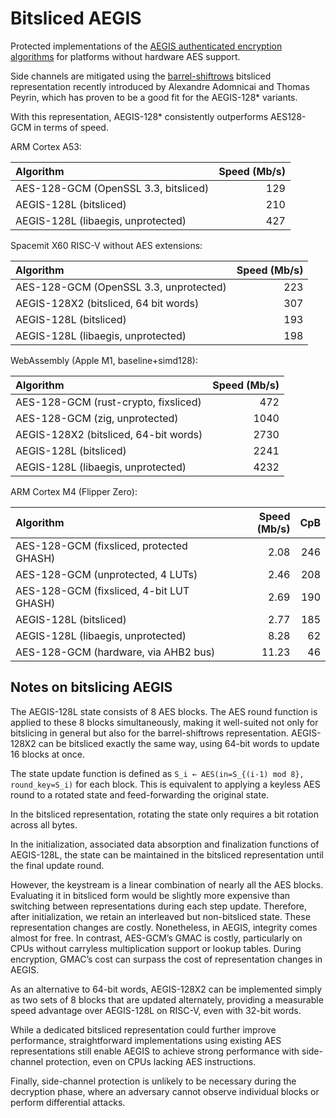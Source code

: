 # Bitsliced AEGIS

Protected implementations of the [AEGIS authenticated encryption algorithms](https://cfrg.github.io/draft-irtf-cfrg-aegis-aead/draft-irtf-cfrg-aegis-aead.html) for platforms without hardware AES support.

Side channels are mitigated using the [barrel-shiftrows](https://eprint.iacr.org/2020/1123.pdf) bitsliced representation recently introduced by Alexandre Adomnicai and Thomas Peyrin, which has proven to be a good fit for the AEGIS-128* variants.

With this representation, AEGIS-128* consistently outperforms AES128-GCM in terms of speed.

ARM Cortex A53:

| Algorithm                            | Speed (Mb/s) |
| :----------------------------------- | -----------: |
| AES-128-GCM (OpenSSL 3.3, bitsliced) |          129 |
| AEGIS-128L (bitsliced)               |          210 |
| AEGIS-128L (libaegis, unprotected)   |          427 |

Spacemit X60 RISC-V without AES extensions:

| Algorithm                              | Speed (Mb/s) |
| :------------------------------------- | -----------: |
| AES-128-GCM (OpenSSL 3.3, unprotected) |          223 |
| AEGIS-128X2 (bitsliced, 64 bit words)  |          307 |
| AEGIS-128L (bitsliced)                 |          193 |
| AEGIS-128L (libaegis, unprotected)     |          198 |

WebAssembly (Apple M1, baseline+simd128):

| Algorithm                             | Speed (Mb/s) |
| :------------------------------------ | -----------: |
| AES-128-GCM (rust-crypto, fixsliced)  |          472 |
| AES-128-GCM (zig, unprotected)        |         1040 |
| AEGIS-128X2 (bitsliced, 64-bit words) |         2730 |
| AEGIS-128L (bitsliced)                |         2241 |
| AEGIS-128L (libaegis, unprotected)    |         4232 |

ARM Cortex M4 (Flipper Zero):

| Algorithm                                | Speed (Mb/s) |  CpB |
| :--------------------------------------- | -----------: | ---: |
| AES-128-GCM (fixsliced, protected GHASH) |         2.08 |  246 |
| AES-128-GCM (unprotected, 4 LUTs)        |         2.46 |  208 |
| AES-128-GCM (fixsliced, 4-bit LUT GHASH) |         2.69 |  190 |
| AEGIS-128L (bitsliced)                   |         2.77 |  185 |
| AEGIS-128L (libaegis, unprotected)       |         8.28 |   62 |
| AES-128-GCM (hardware, via AHB2 bus)     |        11.23 |   46 |

## Notes on bitslicing AEGIS

The AEGIS-128L state consists of 8 AES blocks. The AES round function is applied to these 8 blocks simultaneously, making it well-suited not only for bitslicing in general but also for the barrel-shiftrows representation. AEGIS-128X2 can be bitsliced exactly the same way, using 64-bit words to update 16 blocks at once.

The state update function is defined as `S_i ← AES(in=S_{(i-1) mod 8}, round_key=S_i)` for each block. This is equivalent to applying a keyless AES round to a rotated state and feed-forwarding the original state.

In the bitsliced representation, rotating the state only requires a bit rotation across all bytes.

In the initialization, associated data absorption and finalization functions of AEGIS-128L, the state can be maintained in the bitsliced representation until the final update round.

However, the keystream is a linear combination of nearly all the AES blocks. Evaluating it in bitsliced form would be slightly more expensive than switching between representations during each step update. Therefore, after initialization, we retain an interleaved but non-bitsliced state. These representation changes are costly. Nonetheless, in AEGIS, integrity comes almost for free. In contrast, AES-GCM’s GMAC is costly, particularly on CPUs without carryless multiplication support or lookup tables. During encryption, GMAC’s cost can surpass the cost of representation changes in AEGIS.

As an alternative to 64-bit words, AEGIS-128X2 can be implemented simply as two sets of 8 blocks that are updated alternately, providing a measurable speed advantage over AEGIS-128L on RISC-V, even with 32-bit words.

While a dedicated bitsliced representation could further improve performance, straightforward implementations using existing AES representations still enable AEGIS to achieve strong performance with side-channel protection, even on CPUs lacking AES instructions.

Finally, side-channel protection is unlikely to be necessary during the decryption phase, where an adversary cannot observe individual blocks or perform differential attacks.
